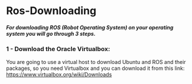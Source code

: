 # Ros-Downloading
##### For downloading ROS (Robot Operating System) on your operating system you will go through 3 steps. 

### 1 - Download the Oracle Virtualbox: 
You are going to use a virtual host to download Ubuntu and ROS and their packages, so you need Virtualbox and you can download it from this link: https://www.virtualbox.org/wiki/Downloads 
